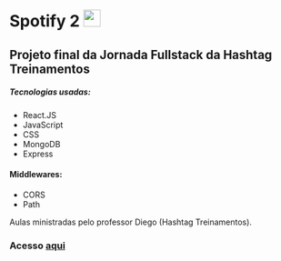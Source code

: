 <h1>Spotify 2 <img width=30px src="https://cdn.iconscout.com/icon/free/png-256/free-spotify-11-432546.png?f=webp"></h1> 
<h2>Projeto final da Jornada Fullstack da Hashtag Treinamentos</h2>

<h5>Tecnologias usadas:</h5>
<ul>
  <li>React.JS</li>
  <li>JavaScript</li>
  <li>CSS</li>
  <li>MongoDB</li>
  <li>Express</li>
</ul>

<h4>Middlewares:</h4>
  <ul>
    <li>CORS</li>
    <li>Path</li>
  </ul>

Aulas ministradas pelo professor Diego (Hashtag Treinamentos).

<h3>Acesso <a href="https://jornada-fullstack-spotify-vqeu.onrender.com">aqui</a> </h3>
